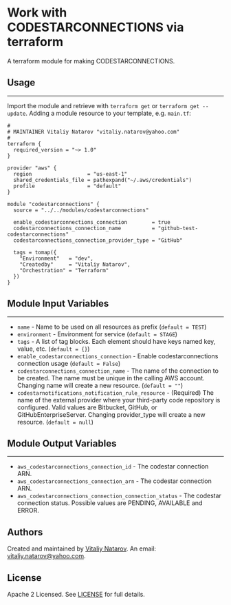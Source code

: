 # Work with CODESTARCONNECTIONS via terraform

A terraform module for making CODESTARCONNECTIONS.


## Usage
----------------------
Import the module and retrieve with ```terraform get``` or ```terraform get --update```. Adding a module resource to your template, e.g. `main.tf`:

```
#
# MAINTAINER Vitaliy Natarov "vitaliy.natarov@yahoo.com"
#
terraform {
  required_version = "~> 1.0"
}

provider "aws" {
  region                  = "us-east-1"
  shared_credentials_file = pathexpand("~/.aws/credentials")
  profile                 = "default"
}

module "codestarconnections" {
  source = "../../modules/codestarconnections"

  enable_codestarconnections_connection        = true
  codestarconnections_connection_name          = "github-test-codestarconnections"
  codestarconnections_connection_provider_type = "GitHub"

  tags = tomap({
    "Environment"   = "dev",
    "Createdby"     = "Vitaliy Natarov",
    "Orchestration" = "Terraform"
  })
}

```

## Module Input Variables
----------------------
- `name` - Name to be used on all resources as prefix (`default = TEST`)
- `environment` - Environment for service (`default = STAGE`)
- `tags` - A list of tag blocks. Each element should have keys named key, value, etc. (`default = {}`)
- `enable_codestarconnections_connection` - Enable codestarconnections connection usage (`default = False`)
- `codestarconnections_connection_name` - The name of the connection to be created. The name must be unique in the calling AWS account. Changing name will create a new resource. (`default = ""`)
- `codestarnotifications_notification_rule_resource` - (Required) The name of the external provider where your third-party code repository is configured. Valid values are Bitbucket, GitHub, or GitHubEnterpriseServer. Changing provider_type will create a new resource. (`default = null`)

## Module Output Variables
----------------------
- `aws_codestarconnections_connection_id` - The codestar connection ARN.
- `aws_codestarconnections_connection_arn` - The codestar connection ARN.
- `aws_codestarconnections_connection_connection_status` - The codestar connection status. Possible values are PENDING, AVAILABLE and ERROR.


## Authors

Created and maintained by [Vitaliy Natarov](https://github.com/SebastianUA). An email: [vitaliy.natarov@yahoo.com](vitaliy.natarov@yahoo.com).

## License

Apache 2 Licensed. See [LICENSE](https://github.com/SebastianUA/terraform/blob/master/LICENSE) for full details.

